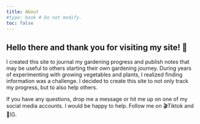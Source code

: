 ```yaml
---
title: About
#type: book # Do not modify.
toc: false
---
```


## Hello there and thank you for visiting my site! 🍃 

I created this site to journal my gardening progress and publish notes that may be useful to others starting their own gardening journey. During years of experimenting with growing vegetables and plants, I realized finding information was a challenge. I decided to create this site to not only track my progress, but to also help others. 

If you have any questions, drop me a message or hit me up on one of my social media accounts. I would be happy to help.  Follow me on 🎬Tiktok and 📸IG. 